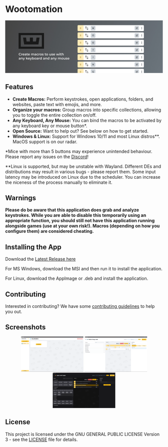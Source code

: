 # Wootomation

<p align="center">
  <img alt="Wootomation* – Create macros to use with any keyboard and any mouse" src=".github/assets/app-hero-banner.jpg">
</p>

## Features

- **Create Macros:** Perform keystrokes, open applications, folders, and websites, paste text with emojis, and more.
- **Organize your macros:** Group macros into specific collections, allowing you to toggle the entire collection on/off.
- **Any Keyboard, Any Mouse:** You can bind the macros to be activated by any keyboard key or mouse button*.
- **Open Source:** Want to help out? See below on how to get started.
- **Windows & Linux:** Support for Windows 10/11 and most Linux distros**. MacOS support is on our radar.

*Mice with more than 5 buttons may experience unintended behaviour. Please report any issues on the [Discord](https://discord.gg/wooting)!

**Linux is supported, but may be unstable with Wayland. Different DEs and distributions may result in various bugs - please report them. Some input latency may be introduced on Linux due to the scheduler. You can increase the niceness of the process manually to eliminate it.

## Warnings

**Please do be aware that this application does grab and analyze keystrokes. While you are able to disable this temporarily using an appropriate function, you should still not have this application running alongside games (use at your own risk!). Macros (depending on how you configure them) are considered cheating.**


## Installing the App
Download the [Latest Release here](https://github.com/WootingKb/wooting-macros/releases/latest)

For MS Windows, download the MSI and then run it to install the application.

For Linux, download the AppImage or .deb and install the application.

## Contributing

Interested in contributing? We have some [contributing guidelines](./CONTRIBUTING.md) to help you out.

## Screenshots

<p align="center">
  <img width="200" alt="Initial view of the application" src=".github/assets/1.png">
  <img width="200" alt="View of creating a macro" src=".github/assets/2.png">
  <img width="200" alt="An example macro that opens up several applications and a website" src=".github/assets/5.png">
</p>

## License

This project is licensed under the GNU GENERAL PUBLIC LICENSE Version 3  - see the [LICENSE](LICENSE) file for details.
